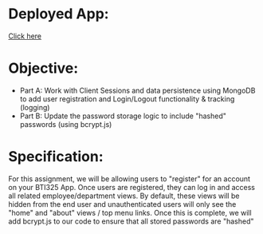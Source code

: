 # Deployed App:
[Click here](https://damp-everglades-13492.herokuapp.com/)

# Objective: 
* Part A: Work with Client Sessions and data persistence using MongoDB to add user registration and
Login/Logout functionality & tracking (logging)
* Part B: Update the password storage logic to include "hashed" passwords (using bcrypt.js)

# Specification:
For this assignment, we will be allowing users to "register" for an account on your BTI325 App. Once users are
registered, they can log in and access all related employee/department views. By default, these views will be
hidden from the end user and unauthenticated users will only see the "home" and "about" views / top menu
links. Once this is complete, we will add bcrypt.js to our code to ensure that all stored passwords are "hashed"
